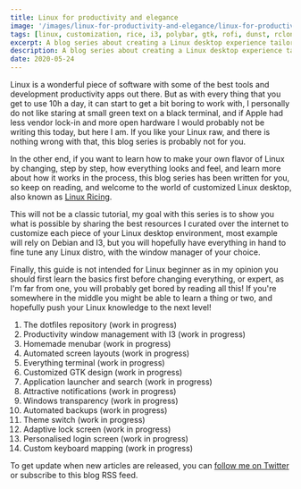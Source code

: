 ```yaml
---
title: Linux for productivity and elegance
image: '/images/linux-for-productivity-and-elegance/linux-for-productivity-and-elegance.png'
tags: [linux, customization, rice, i3, polybar, gtk, rofi, dunst, rclone, productivity, design]
excerpt: A blog series about creating a Linux desktop experience tailored to your specific usage and design tastes.
description: A blog series about creating a Linux desktop experience tailored to your specific usage and design tastes.
date: 2020-05-24
---
```


Linux is a wonderful piece of software with some of the best tools and development productivity apps out there. 
But as with every thing that you get to use 10h a day, it can start to get a bit boring to work with, I personally
do not like staring at small green text on a black terminal, and if Apple had less vendor lock-in and more open 
hardware I would probably not be writing this today, but here I am. If you like your Linux raw, and there is nothing
wrong with that, this blog series is probably not for you. 
 
<CaptionImage src="/images/linux-for-productivity-and-elegance/hacker-terminal.png" alt="Hacker Terminal" caption="We will not learn how to do that here." /> 
 
In the other end, if you want to learn how to make your own flavor of Linux by changing, step by step, 
how everything looks and feel, and learn more about how it works in the process, this blog series has been written
for you, so keep on reading, and welcome to the world of customized Linux desktop, also known as 
[Linux Ricing](https://www.reddit.com/r/linux4noobs/comments/8vcdwb/what_is_ricing/).

This will not be a classic tutorial, my goal with this series is to show you what is possible by sharing the best
resources I curated over the internet to customize each piece of your Linux desktop environment, most example will
rely on Debian and I3, but you will hopefully have everything in hand to fine tune any Linux distro, with the window
manager of your choice.

<EmbedTweet id="1246021678808825859" caption="My current Linux desktop"/>

Finally, this guide is not intended for Linux beginner as in my opinion you should first learn the basics first before 
changing everything, or expert, as I'm far from one, you will probably get bored by reading all this! If you're 
somewhere in the middle you might be able to learn a thing or two, and hopefully push your Linux knowledge to the next 
level! 

1. The dotfiles repository (work in progress)
2. Productivity window management with I3 (work in progress)
3. Homemade menubar (work in progress)
4. Automated screen layouts (work in progress)
5. Everything terminal (work in progress)
6. Customized GTK design (work in progress)
7. Application launcher and search (work in progress)
8. Attractive notifications (work in progress)
9. Windows transparency (work in progress)
10. Automated backups (work in progress)
11. Theme switch (work in progress)
12. Adaptive lock screen (work in progress)
13. Personalised login screen (work in progress)
14. Custom keyboard mapping (work in progress)


To get update when new articles are released, you can [follow me on Twitter](https://twitter.com/w3Nicolas) or subscribe to this blog RSS feed.
